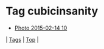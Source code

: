 <!--
title: Tag cubicinsanity
date: 2020-06-28T15:26:58.470Z
tags:
-->
# Tag cubicinsanity

 * [Photo 2015-02-14 10](110975244084.md)

| [Tags](tags.md) | [Top](index.md) |
